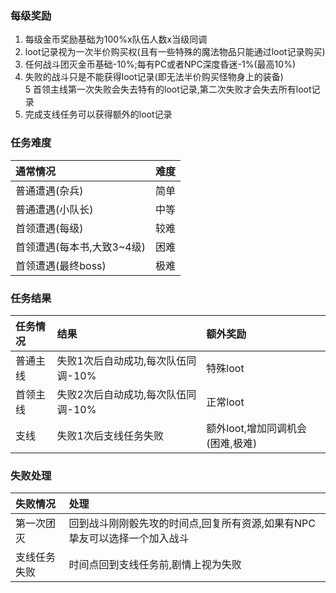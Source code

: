### 每级奖励 ###  
1. 每级金币奖励基础为100%x队伍人数x当级同调
2. loot记录视为一次半价购买权(且有一些特殊的魔法物品只能通过loot记录购买)
3. 任何战斗团灭金币基础-10%;每有PC或者NPC深度昏迷-1%(最高10%)
4. 失败的战斗只是不能获得loot记录(即无法半价购买怪物身上的装备)  
5  首领主线第一次失败会失去特有的loot记录,第二次失败才会失去所有loot记录
6. 完成支线任务可以获得额外的loot记录

### 任务难度 ###  
|通常情况|难度|
|:-|:-|
|普通遭遇(杂兵)|简单|
|普通遭遇(小队长)|中等|
|首领遭遇(每级)|较难|
|首领遭遇(每本书,大致3~4级)|困难|
|首领遭遇(最终boss)|极难|

### 任务结果 ###  
|任务情况|结果|额外奖励|
|:-|:-|:-|
|普通主线|失败1次后自动成功,每次队伍同调-10%|特殊loot|
|首领主线|失败2次后自动成功,每次队伍同调-10%|正常loot|
|支线|失败1次后支线任务失败|额外loot,增加同调机会(困难,极难)|

### 失败处理 ###  
|失败情况|处理|
|:-|:-|
|第一次团灭|回到战斗刚刚骰先攻的时间点,回复所有资源,如果有NPC挚友可以选择一个加入战斗|
|支线任务失败|时间点回到支线任务前,剧情上视为失败|  
